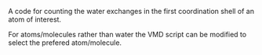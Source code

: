A code for counting the water exchanges in the first coordination shell of an atom of interest.

For atoms/molecules rather than water the VMD script can be modified to select the prefered atom/molecule.
